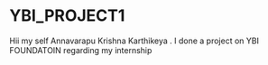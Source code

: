 # YBI_PROJECT1
Hii my self Annavarapu Krishna Karthikeya . I done a project on YBI FOUNDATOIN regarding my internship 

